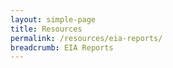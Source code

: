 ```yaml
---
layout: simple-page
title: Resources
permalink: /resources/eia-reports/
breadcrumb: EIA Reports
---
```

